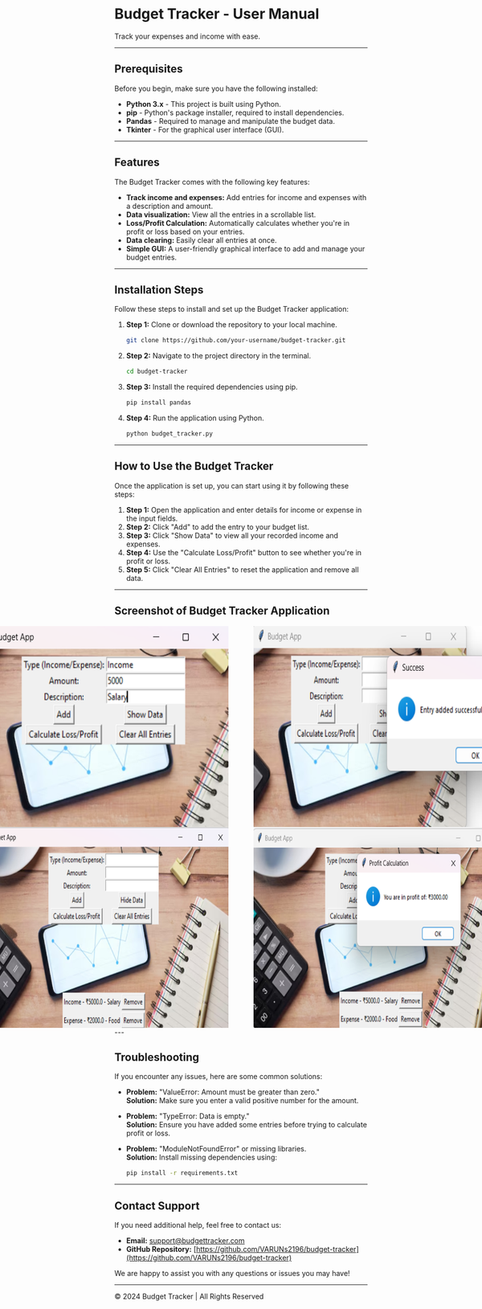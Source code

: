 # Budget Tracker - User Manual

Track your expenses and income with ease.

---

## Prerequisites

Before you begin, make sure you have the following installed:

- **Python 3.x** - This project is built using Python.
- **pip** - Python's package installer, required to install dependencies.
- **Pandas** - Required to manage and manipulate the budget data.
- **Tkinter** - For the graphical user interface (GUI).

---

## Features

The Budget Tracker comes with the following key features:

- **Track income and expenses:** Add entries for income and expenses with a description and amount.
- **Data visualization:** View all the entries in a scrollable list.
- **Loss/Profit Calculation:** Automatically calculates whether you're in profit or loss based on your entries.
- **Data clearing:** Easily clear all entries at once.
- **Simple GUI:** A user-friendly graphical interface to add and manage your budget entries.

---

## Installation Steps

Follow these steps to install and set up the Budget Tracker application:

1. **Step 1:** Clone or download the repository to your local machine.

    ```bash
    git clone https://github.com/your-username/budget-tracker.git
    ```

2. **Step 2:** Navigate to the project directory in the terminal.

    ```bash
    cd budget-tracker
    ```

3. **Step 3:** Install the required dependencies using pip.

    ```bash
    pip install pandas
    ```

4. **Step 4:** Run the application using Python.

    ```bash
    python budget_tracker.py
    ```

---

## How to Use the Budget Tracker

Once the application is set up, you can start using it by following these steps:

1. **Step 1:** Open the application and enter details for income or expense in the input fields.
2. **Step 2:** Click "Add" to add the entry to your budget list.
3. **Step 3:** Click "Show Data" to view all your recorded income and expenses.
4. **Step 4:** Use the "Calculate Loss/Profit" button to see whether you're in profit or loss.
5. **Step 5:** Click "Clear All Entries" to reset the application and remove all data.

---

## Screenshot of Budget Tracker Application

<div style="display: flex; justify-content: center; gap: 50px;">

<img src="pics/budgetpic1.png" alt="Stock Price Tracker in Action" width="500" height="400" />

<img src="pics/budgetpic2.png" alt="Stock Price Tracker in Action" width="500" height="400" />

</div>
<div style="display: flex; justify-content: center; gap: 50px;">

<img src="pics/budgetpic3.png" alt="Stock Price Tracker in Action" width="500" height="400" />

<img src="pics/budgetpic4.png" alt="Stock Price Tracker in Action" width="500" height="400" />

</div>
---

## Troubleshooting

If you encounter any issues, here are some common solutions:

- **Problem:** "ValueError: Amount must be greater than zero."  
  **Solution:** Make sure you enter a valid positive number for the amount.

- **Problem:** "TypeError: Data is empty."  
  **Solution:** Ensure you have added some entries before trying to calculate profit or loss.

- **Problem:** "ModuleNotFoundError" or missing libraries.  
  **Solution:** Install missing dependencies using:

    ```bash
    pip install -r requirements.txt
    ```

---

## Contact Support

If you need additional help, feel free to contact us:

- **Email:** [support@budgettracker.com](mailto:support@budgettracker.com)
- **GitHub Repository:** [https://github.com/VARUNs2196/budget-tracker](https://github.com/VARUNs2196/budget-tracker)

We are happy to assist you with any questions or issues you may have!

---

&copy; 2024 Budget Tracker | All Rights Reserved
